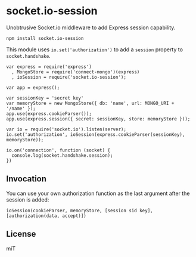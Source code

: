 # socket.io-session

Unobtrusive Socket.io middleware to add Express session capability.

    npm install socket.io-session

This module uses `io.set('authorization')` to add a `session` property to `socket.handshake`.

```
var express = require('express')
  , MongoStore = require('connect-mongo')(express)
  , ioSession = require('socket.io-session');

var app = express();

var sessionKey = 'secret key'
var memoryStore = new MongoStore({ db: 'name', url: MONGO_URI + '/name' });
app.use(express.cookieParser());
app.use(express.session({ secret: sessionKey, store: memoryStore }));

var io = require('socket.io').listen(server);
io.set('authorization', ioSession(express.cookieParser(sessionKey), memoryStore));

io.on('connection', function (socket) {
  console.log(socket.handshake.session);
})
```

## Invocation

You can use your own authorization function as the last argument after the session is added:

    ioSession(cookieParser, memoryStore, [session sid key], [authorization(data, accept)])

## License 

miT